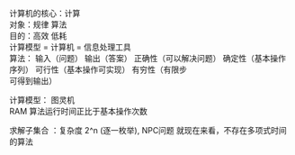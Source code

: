 计算机的核心：计算    
对象：规律   算法    
目的：高效 低耗  
计算模型 = 计算机 = 信息处理工具   
算法： 输入（问题）  输出（答案）  正确性（可以解决问题）  确定性（基本操作序列）   可行性（基本操作可实现）  有穷性（有限步  
可得到输出）  
  
计算模型：
图灵机  
RAM
算法运行时间正比于基本操作次数 

求解子集合 ：复杂度 2^n (逐一枚举), NPC问题  就现在来看，不存在多项式时间的算法  

